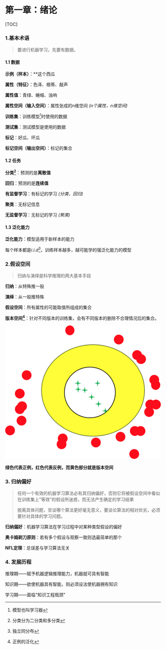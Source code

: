 # 第一章：绪论

[TOC]



### 1.基本术语

> 要进行机器学习，先要有数据。

<!--假设现在有一个西瓜，色泽青绿、根蒂蜷缩、敲声浊响，是个好瓜。-->

#### 1.1 数据

**示例（样本）**：**这个西瓜

**属性（特征）**：色泽、根蒂、敲声

**属性值**：青绿、蜷缩、浊响

**属性空间（输入空间）**：属性张成的n维空间 *(n个属性，n维空间)*

**训练集**：训练模型[^1]时使用的数据

**测试集**：测试模型是使用的数据

**标记**：好瓜、坏瓜

**标记空间（输出空间）**：标记的集合

#### 1.2 任务

**分类[^2]**：预测的是**离散值**

**回归**：预测的是**连续值**

**有监督学习**：有标记的学习 *(分类、回归)*

**聚类**：无标记信息

**无监督学习**：无标记的学习 *(聚类)*

#### 1.3 泛化能力

**泛化能力**：模型适用于新样本的能力

每个样本都是$i.i.d$[^3]，训练样本越多，越可能学的强泛化能力的模型

### 2.假设空间

> 归纳与演绎是科学推理的两大基本手段

**归纳**：从特殊推一般

**演绎**：从一般推特殊

**假设空间**：所有属性的可能取值所组成的集合

<!--假设有3个属性，属性的可能取值分别为x,y,z，则假设空间大小为(x+1)*(y+1)*(z+1)+1 -->

<!--假设空间只是单纯罗列出所有可能情况，仅仅是数学上的排列组合，许多情况是不合理或不满足的 -->

**版本空间[^4]**：针对不同版本的训练集，会有不同版本的删除不合理情况后的集合。

<!--假设空间中不合理的情况有：-->

<!--1.明显错误的假设情况-->

<!--2. 精度过高的假设情况（但当训练集中只有一项正例时，保留在版本空间中）-->

<!--如图：-->







![image-20190513174324063](assets/image-20190513174324063.png)

​								**绿色代表正例，红色代表反例，而黄色部分就是版本空间**



### 3. 归纳偏好

> 任何一个有效的机器学习算法必有其归纳偏好，否则它将被假设空间中看似在训练集上"等效”的假设所迷惑，而无法产生确定的学习结果
>
> 脱离具体问题，空谈哪个算法更好毫无意义，要谈论算法的相对优劣，必须要针对具体的学习问题。

**归纳偏好**：机器学习算法在学习过程中对某种类型假设的偏好

**奥卡姆剃刀原则**：若有多个假设与观察一致则选最简单的那个

**NFL定理**：总误差与学习算法无关

### 4. 发展历程

推理期——赋予机器逻辑推理能力，机器就可具有智能

知识期——欲使机器具有智能，则必须设法使机器拥有知识

学习期——面临"知识工程瓶颈"





[^1]:模型也叫学习器
[^2]: 分类分为二分类和多分类
[^3]:独立同分布
[^4]: 正例的泛化